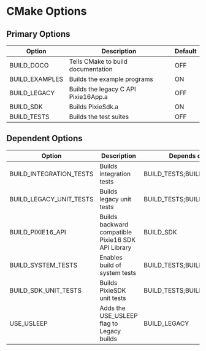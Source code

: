 # CMake Options

## Primary Options

| Option | Description | Default |
|---|---|---|
| BUILD_DOCO | Tells CMake to build documentation | OFF |
| BUILD_EXAMPLES | Builds the example programs | ON |
| BUILD_LEGACY | Builds the legacy C API Pixie16App.a | OFF |
| BUILD_SDK | Builds PixieSdk.a | ON |
| BUILD_TESTS | Builds the test suites | OFF |

## Dependent Options

| Option | Description | Depends on | Default |
|---|---|---|---|
| BUILD_INTEGRATION_TESTS | Builds integration tests | BUILD_TESTS;BUILD_SDK | ON |
| BUILD_LEGACY_UNIT_TESTS | Builds legacy unit tests | BUILD_TESTS;BUILD_LEGACY | ON |
| BUILD_PIXIE16_API | Builds backward compatible Pixie16 SDK API Library | BUILD_SDK | ON |
| BUILD_SYSTEM_TESTS | Enables build of system tests | BUILD_TESTS;BUILD_SDK | ON |
| BUILD_SDK_UNIT_TESTS | Builds PixieSDK unit tests | BUILD_TESTS;BUILD_SDK | ON |
| USE_USLEEP | Adds the USE_USLEEP flag to Legacy builds | BUILD_LEGACY | OFF |